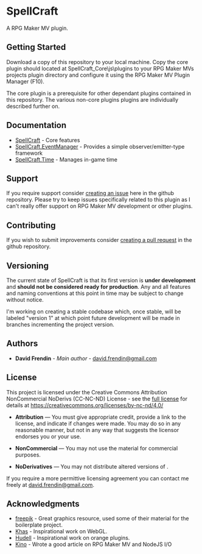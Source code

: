 # SpellCraft

A RPG Maker MV plugin.

## Getting Started

Download a copy of this repository to your local machine. Copy the core plugin should located at SpellCraft_Core\js\plugins to your RPG Maker MVs projects plugin directory and configure it using the RPG Maker MV Plugin Manager (F10).

The core plugin is a prerequisite for other dependant plugins contained in this repository. The various non-core plugins plugins are individually described further on.

## Documentation

* [SpellCraft](docs/core/SpellCraft.md) - Core features
* [SpellCraft.EventManager](docs/core/EventManager.md) - Provides a simple observer/emitter-type framework
* [SpellCraft.Time](docs/core/Time.md) - Manages in-game time

## Support

If you require support consider [creating an issue](https://github.com/dfrendin/SpellCraft/issues) here in the github repository. Please try to keep issues specifically related to this plugin as I can't really offer support on RPG Maker MV development or other plugins.

## Contributing

If you wish to submit improvements consider [creating a pull request](https://github.com/dfrendin/SpellCraft/pulls) in the github repository.

## Versioning

The current state of SpellCraft is that its first version is **under development** and **should not be considered ready for production**. Any and all features and naming conventions at this point in time may be subject to change without notice.

I'm working on creating a stable codebase which, once stable, will be labeled "version 1" at which point future development will be made in branches incrementing the project version.

## Authors

* **David Frendin** - *Main author* - david.frendin@gmail.com

## License

This project is licensed under the Creative Commons Attribution NonCommercial NoDerivs (CC-NC-ND) License - see the [full license](https://creativecommons.org/licenses/by-nc-nd/4.0/) for details at https://creativecommons.org/licenses/by-nc-nd/4.0/

* **Attribution** — You must give appropriate credit, provide a link to the license, and indicate if changes were made. You may do so in any reasonable manner, but not in any way that suggests the licensor endorses you or your use.

* **NonCommercial** — You may not use the material for commercial purposes.

* **NoDerivatives** — You may not distribute altered versions of  .

If you require a more permittive licensing agreement you can contact me freely at david.frendin@gmail.com.

## Acknowledgments

* [freepik](https://www.freepik.com/free-photos-vectors/design) - Great graphics resource, used some of their material for the boilerplate project.
* [Khas](http://arcthunder.blogspot.com/) - Inspirational work on WebGL.
* [Hudell](https://tropicalpuppy.com/) - Inspirational work on orange plugins.
* [Kino](https://forums.rpgmakerweb.com/index.php?threads/rpgmakermv-node-js-part-1-reading-and-writing-files.80140/) - Wrote a good article on RPG Maker MV and NodeJS I/O